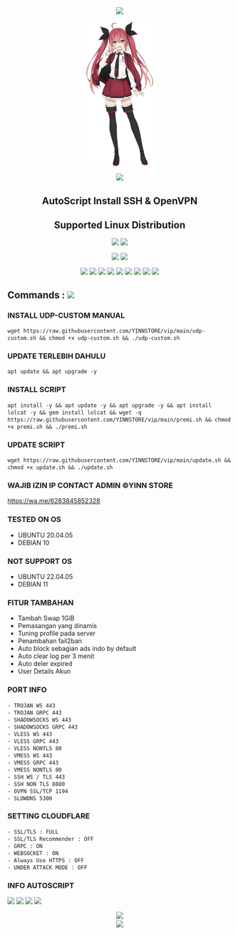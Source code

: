 <p align="center"><img src="https://readme-typing-svg.herokuapp.com?color=%2336BCF7&center=true&vCenter=true&lines=YINN+VPN+TUNNELING+SERVICE" /></p>
<p align='center'><a href="https://api.daily.dev/get?r=fisabiliyusri"><img src="https://raw.githubusercontent.com/fisabiliyusri/.github/main/kotori2.png?r=82s" width="150" alt="Hayuk"/></a></p>



<p align="center"><img src="https://img.shields.io/badge/Version-5.6.0-blue.svg"></h2>
<h2 align="center">AutoScript Install SSH & OpenVPN


<h2 align="center"> Supported Linux Distribution</h2>
<p align="center"><img src="https://img.shields.io/static/v1?style=for-the-badge&logo=debian&label=Debian%209&message=Stretch&color=red"> <img src="https://img.shields.io/static/v1?style=for-the-badge&logo=debian&label=Debian%2010&message=Buster&color=red"></p>


<p align="center"><img src="https://img.shields.io/static/v1?style=for-the-badge&logo=ubuntu&label=Ubuntu%2020&message=Stretch&color=red"> <img src="https://img.shields.io/static/v1?style=for-the-badge&logo=ubuntu&label=Ubuntu%2024&message=Buster&color=red"></p>


<p align="center"><img src="https://img.shields.io/badge/Service-OpenSSH-success.svg">  <img src="https://img.shields.io/badge/Service-Dropbear-success.svg">  <img src="https://img.shields.io/badge/Service-BadVPN-success.svg">  <img src="https://img.shields.io/badge/Service-Stunnel-success.svg">  <img src="https://img.shields.io/badge/Service-OpenVPN-success.svg">  <img src="https://img.shields.io/badge/Service-Squid3-success.svg">  <img   src="https://img.shields.io/badge/Service-Webmin-success.svg">   <img src="https://img.shields.io/badge/Service-Privoxy-success.svg">  <img src="https://img.shields.io/badge/Service-Xray-success.svg"> 


## Commands : <img src="https://img.shields.io/static/v1?style=for-the-badge&logo=powershell&label=Code&message=Bash%20Script&color=lightgray">



### INSTALL UDP-CUSTOM MANUAL
<pre><code>wget https://raw.githubusercontent.com/YINNSTORE/vip/main/udp-custom.sh && chmod +x udp-custom.sh && ./udp-custom.sh</code></pre>



### UPDATE TERLEBIH DAHULU
<pre><code>apt update && apt upgrade -y</code></pre>

### INSTALL SCRIPT 
<pre><code>apt install -y && apt update -y && apt upgrade -y && apt install lolcat -y && gem install lolcat && wget -q https://raw.githubusercontent.com/YINNSTORE/vip/main/premi.sh && chmod +x premi.sh && ./premi.sh
</code></pre>

### UPDATE SCRIPT
<pre><code>wget https://raw.githubusercontent.com/YINNSTORE/vip/main/update.sh && chmod +x update.sh && ./update.sh</code></pre>


### WAJIB IZIN IP CONTACT ADMIN ©YINN STORE
https://wa.me/6283845852328



### TESTED ON OS 
- UBUNTU 20.04.05
- DEBIAN 10

### NOT SUPPORT OS
- UBUNTU 22.04.05
- DEBIAN 11 

### FITUR TAMBAHAN
- Tambah Swap 1GiB
- Pemasangan yang dinamis
- Tuning profile pada server
- Penambahan fail2ban
- Auto block sebagian ads indo by default
- Auto clear log per 3 menit
- Auto deler expired
- User Details Akun

### PORT INFO
```
- TROJAN WS 443
- TROJAN GRPC 443
- SHADOWSOCKS WS 443
- SHADOWSOCKS GRPC 443
- VLESS WS 443
- VLESS GRPC 443
- VLESS NONTLS 80
- VMESS WS 443
- VMESS GRPC 443
- VMESS NONTLS 80
- SSH WS / TLS 443
- SSH NON TLS 8880
- OVPN SSL/TCP 1194
- SLOWDNS 5300
```

### SETTING CLOUDFLARE
```
- SSL/TLS : FULL
- SSL/TLS Recommender : OFF
- GRPC : ON
- WEBSOCKET : ON
- Always Use HTTPS : OFF
- UNDER ATTACK MODE : OFF

```
### INFO AUTOSCRIPT

<!-- <img src="https://github.com/YINNSTORE/STRESS_vip/blob/main/foto/20220206_185236.png" width="200" ="200" --!>

<p>
   <img src="https://img.shields.io/github/forks/YINNSTORE/vip?color=cyan&logo=java&logoColor=yellow">
   <img src="https://img.shields.io/github/stars/YINNSTORE/vip?color=green&logo=ruby&logoColor=red">
   <img src="https://img.shields.io/static/v1?label=SHELL&message=%20&logo=shell&color=grey&link=https://github.com/YINNSTORE/vip">
   <img src="https://img.shields.io/static/v1?label=CODEC%20BY%20YINN&message=%20&logo=apache">
</p>
<p align="center">
   <img src="https://img.shields.io/static/v1?label=YINN&message=STR%20AUTOSCRIPT&color=blue&logo=jinja&logoColor=red"><br>
   <code><img src="https://img.shields.io/static/v1?label=MADE&message=INDONESIA&color=red"></code>
</p>
<br>
<p>
